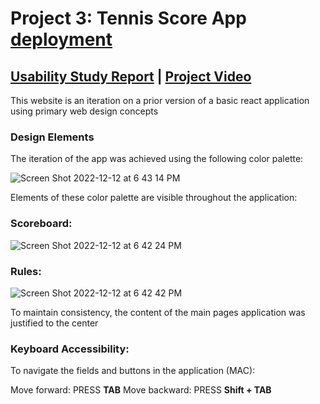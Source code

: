 # Project 3: Tennis Score App [deployment](https://tennis-score-app.onrender.com/)

## [Usability Study Report](https://docs.google.com/document/d/1Af3YKXUsz6LpSJlwvd_rjBlcDIbjodlz/edit?usp=sharing&ouid=111823684851826187074&rtpof=true&sd=true) | [Project Video](https://www.youtube.com/watch?v=ssaJ09h6N3c)

This website is an iteration on a prior version of a basic react application using primary web design concepts

### Design Elements

The iteration of the app was achieved using the following color palette:

![Screen Shot 2022-12-12 at 6 43 14 PM](https://user-images.githubusercontent.com/97770592/207213473-db461c05-ccd7-4a52-9a24-0c9bea9ddab9.png)


Elements of these color palette are visible throughout the application:

### Scoreboard:

![Screen Shot 2022-12-12 at 6 42 24 PM](https://user-images.githubusercontent.com/97770592/207213501-61d0858e-3504-47ff-b0cd-faed918ba33f.png)

### Rules:

![Screen Shot 2022-12-12 at 6 42 42 PM](https://user-images.githubusercontent.com/97770592/207213525-5bbf604f-f317-4591-afcd-aabb12579990.png)

To maintain consistency, the content of the main pages application was justified to the center

### Keyboard Accessibility:

To navigate the fields and buttons in the application (MAC): 

Move forward: PRESS **TAB**
Move backward: PRESS **Shift + TAB**
